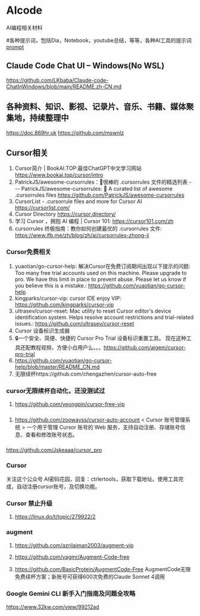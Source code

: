 # AIcode
AI编程相关材料

#各种提示词，包括Dia，Notebook，youtube总结，等等，各种AI工具的提示词[prompt](prompt.md)

## Claude Code Chat UI – Windows(No WSL)
https://github.com/LKbaba/Claude-code-ChatInWindows/blob/main/README.zh-CN.md

## 各种资料、知识、影视、记录片、音乐、书籍、媒体聚集地，持续整理中
https://doc.869hr.uk
https://github.com/mswnlz

## Cursor相关
1. Cursor简介 | BookAI.TOP:最佳ChatGPT中文学习网站 https://www.bookai.top/cursor/intro
2. PatrickJS/awesome-cursorrules：📄很棒的 .cursorrules 文件的精选列表 --- PatrickJS/awesome-cursorrules: 📄 A curated list of awesome .cursorrules files https://github.com/PatrickJS/awesome-cursorrules
3. CursorList - .cursorrule files and more for Cursor AI https://cursorlist.com/
4. Cursor Directory https://cursor.directory/
5. 学习 Cursor ，拥抱 AI 编程 | Cursor 101: https://cursor101.com/zh
6. cursorrules 终极指南：教你如何创建最优的 .cursorrules 文件: https://www.ifb.me/zh/blog/zh/ai/cursorrules-zhong-ji


### Cursor免费相关
1. yuaotian/go-cursor-help: 解决Cursor在免费订阅期间出现以下提示的问题: Too many free trial accounts used on this machine. Please upgrade to pro. We have this limit in place to prevent abuse. Please let us know if you believe this is a mistake.: https://github.com/yuaotian/go-cursor-help
2. kingparks/cursor-vip: cursor IDE enjoy VIP: https://github.com/kingparks/cursor-vip
3. ultrasev/cursor-reset: Mac utility to reset Cursor editor's device identification system. Helps resolve account restrictions and trial-related issues.: https://github.com/ultrasev/cursor-reset
4. Cursor 设备标识生成器
  1. 🔒一个安全、简便、快捷的 Cursor Pro Trial 设备标识重置工具。 现在这种工具还配教程视频，方便小白用户么。。。https://github.com/aigem/cursor-pro-trial
  2. https://github.com/yuaotian/go-cursor-help/blob/master/README_CN.md
5. 无限续杯https://github.com/chengazhen/cursor-auto-free


### cursor无限续杯自动化，还没测试过
1. https://github.com/yeongpin/cursor-free-vip

###
1. https://github.com/zoowayss/cursor-auto-account
< Cursor 账号管理系统 >
一个用于管理 Cursor 账号的 Web 服务，支持自动注册、存储账号信息、查看和修改账号状态。

###
https://github.com/Jskeaaa/cursor_pro


### Cursor 

关注这个公众号 AI密码花园，回复：ctrlertools，获取下载地址。使用工具完成，自动注册cursor账号，及切换功能。


### Cursor 禁止升级
1. https://linux.do/t/topic/279922/2

### augment
1. https://github.com/azrilaiman2003/augment-vip

2. https://github.com/vagmr/Augment-Code-free
3. https://github.com/BasicProtein/AugmentCode-Free
AugmentCode无限免费续杯方案；新账号可获得600次免费的Claude Sonnet 4调用

### Google Gemini CLI 新手入门指南及问题全攻略
https://www.32kw.com/view/99212ad
